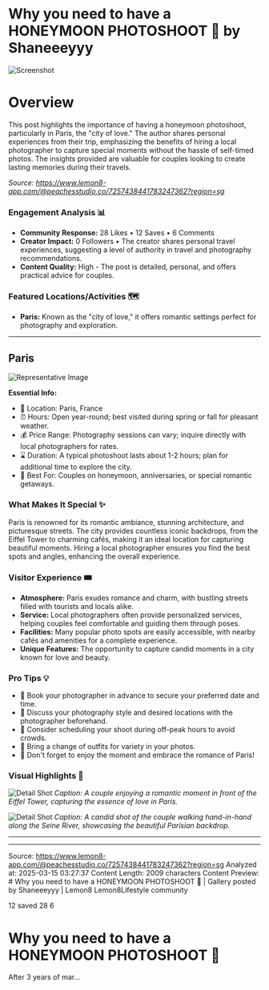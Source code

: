 # Why you need to have a HONEYMOON PHOTOSHOOT 🥰 by Shaneeeyyy

![Screenshot](../metadata/daf9c4e1ad812c3a.png)

# Overview

This post highlights the importance of having a honeymoon photoshoot, particularly in Paris, the "city of love." The author shares personal experiences from their trip, emphasizing the benefits of hiring a local photographer to capture special moments without the hassle of self-timed photos. The insights provided are valuable for couples looking to create lasting memories during their travels.

_Source: https://www.lemon8-app.com/@peachesstudio.co/7257438441783247362?region=sg_

### Engagement Analysis 📊

- **Community Response:** 28 Likes • 12 Saves • 6 Comments
- **Creator Impact:** 0 Followers • The creator shares personal travel experiences, suggesting a level of authority in travel and photography recommendations.
- **Content Quality:** High - The post is detailed, personal, and offers practical advice for couples.

### Featured Locations/Activities 🗺

- **Paris:** Known as the "city of love," it offers romantic settings perfect for photography and exploration.

---

## Paris

![Representative Image](best_quality_image_url)

**Essential Info:**

- 📍 Location: Paris, France
- ⏰ Hours: Open year-round; best visited during spring or fall for pleasant weather.
- 💰 Price Range: Photography sessions can vary; inquire directly with local photographers for rates.
- ⌛ Duration: A typical photoshoot lasts about 1-2 hours; plan for additional time to explore the city.
- 🎯 Best For: Couples on honeymoon, anniversaries, or special romantic getaways.

### What Makes It Special ✨

Paris is renowned for its romantic ambiance, stunning architecture, and picturesque streets. The city provides countless iconic backdrops, from the Eiffel Tower to charming cafés, making it an ideal location for capturing beautiful moments. Hiring a local photographer ensures you find the best spots and angles, enhancing the overall experience.

### Visitor Experience 🎟

- **Atmosphere:** Paris exudes romance and charm, with bustling streets filled with tourists and locals alike.
- **Service:** Local photographers often provide personalized services, helping couples feel comfortable and guiding them through poses.
- **Facilities:** Many popular photo spots are easily accessible, with nearby cafés and amenities for a complete experience.
- **Unique Features:** The opportunity to capture candid moments in a city known for love and beauty.

### Pro Tips 💡

- 🎯 Book your photographer in advance to secure your preferred date and time.
- 🎯 Discuss your photography style and desired locations with the photographer beforehand.
- 🎯 Consider scheduling your shoot during off-peak hours to avoid crowds.
- 🎯 Bring a change of outfits for variety in your photos.
- 🎯 Don't forget to enjoy the moment and embrace the romance of Paris!

### Visual Highlights 📸

![Detail Shot](detail_image_url)
_Caption: A couple enjoying a romantic moment in front of the Eiffel Tower, capturing the essence of love in Paris._

![Detail Shot](detail_image_url)
_Caption: A candid shot of the couple walking hand-in-hand along the Seine River, showcasing the beautiful Parisian backdrop._

---

---

Source: https://www.lemon8-app.com/@peachesstudio.co/7257438441783247362?region=sg
Analyzed at: 2025-03-15 03:27:37
Content Length: 2009 characters
Content Preview: # Why you need to have a HONEYMOON PHOTOSHOOT 🥰 | Gallery posted by Shaneeeyyy | Lemon8
Lemon8Lifestyle community

12 saved
28
6

# Why you need to have a HONEYMOON PHOTOSHOOT 🥰

After 3 years of mar...
